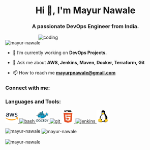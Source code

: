 <h1 align="center">Hi 👋, I'm Mayur Nawale</h1>
<h3 align="center">A passionate DevOps Engineer from India.</h3>
<img align="right" width=400 alt="coding" scr="C:\Users\admin\Desktop\programmer.gif"

<p align="left"> <img src="https://komarev.com/ghpvc/?username=mayur-nawale&label=Profile%20views&color=0e75b6&style=flat" alt="mayur-nawale" /> </p>

- 🔭 I’m currently working on **DevOps Projects.**

- 💬 Ask me about **AWS, Jenkins, Maven, Docker, Terraform, Git**

- 📫 How to reach me **mayurpnawale@gmail.com**

<h3 align="left">Connect with me:</h3>
<p align="left">
</p>

<h3 align="left">Languages and Tools:</h3>
<p align="left"> <a href="https://aws.amazon.com" target="_blank" rel="noreferrer"> <img src="https://raw.githubusercontent.com/devicons/devicon/master/icons/amazonwebservices/amazonwebservices-original-wordmark.svg" alt="aws" width="40" height="40"/> </a> <a href="https://www.gnu.org/software/bash/" target="_blank" rel="noreferrer"> <img src="https://www.vectorlogo.zone/logos/gnu_bash/gnu_bash-icon.svg" alt="bash" width="40" height="40"/> </a> <a href="https://www.docker.com/" target="_blank" rel="noreferrer"> <img src="https://raw.githubusercontent.com/devicons/devicon/master/icons/docker/docker-original-wordmark.svg" alt="docker" width="40" height="40"/> </a> <a href="https://git-scm.com/" target="_blank" rel="noreferrer"> <img src="https://www.vectorlogo.zone/logos/git-scm/git-scm-icon.svg" alt="git" width="40" height="40"/> </a> <a href="https://www.w3.org/html/" target="_blank" rel="noreferrer"> <img src="https://raw.githubusercontent.com/devicons/devicon/master/icons/html5/html5-original-wordmark.svg" alt="html5" width="40" height="40"/> </a> <a href="https://www.jenkins.io" target="_blank" rel="noreferrer"> <img src="https://www.vectorlogo.zone/logos/jenkins/jenkins-icon.svg" alt="jenkins" width="40" height="40"/> </a> <a href="https://www.linux.org/" target="_blank" rel="noreferrer"> <img src="https://raw.githubusercontent.com/devicons/devicon/master/icons/linux/linux-original.svg" alt="linux" width="40" height="40"/> </a> </p>

<p><img align="left" src="https://github-readme-stats.vercel.app/api/top-langs?username=mayur-nawale&show_icons=true&locale=en&layout=compact" alt="mayur-nawale" /></p>

<p>&nbsp;<img align="center" src="https://github-readme-stats.vercel.app/api?username=mayur-nawale&show_icons=true&locale=en" alt="mayur-nawale" /></p>

<p><img align="center" src="https://github-readme-streak-stats.herokuapp.com/?user=mayur-nawale&" alt="mayur-nawale" /></p>
